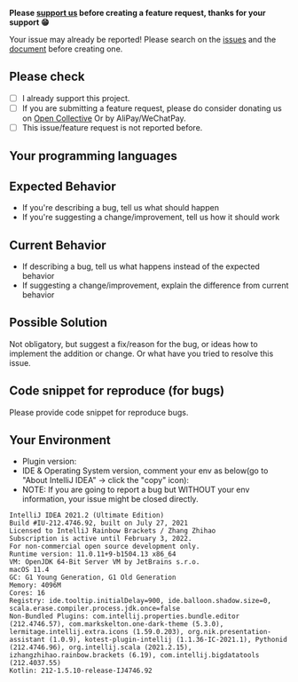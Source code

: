 **Please [support us](https://github.com/izhangzhihao/intellij-rainbow-brackets#support-us) before creating a feature request, thanks for your support 😁**

Your issue may already be reported!
Please search on the [issues](https://github.com/izhangzhihao/intellij-rainbow-brackets/issues) and the [document](https://izhangzhihao.github.io/rainbow-brackets-document/) before creating one.

## Please check

- [ ] I already support this project.
- [ ] If you are submitting a feature request, please do consider donating us on [Open Collective](https://opencollective.com/intellij-rainbow-brackets) Or by AliPay/WeChatPay.
- [ ] This issue/feature request is not reported before.

## Your programming languages

## Expected Behavior
* If you're describing a bug, tell us what should happen
* If you're suggesting a change/improvement, tell us how it should work

## Current Behavior
* If describing a bug, tell us what happens instead of the expected behavior
* If suggesting a change/improvement, explain the difference from current behavior

## Possible Solution
Not obligatory, but suggest a fix/reason for the bug, or ideas how to implement the addition or change.
Or what have you tried to resolve this issue.

## Code snippet for reproduce (for bugs)
Please provide code snippet for reproduce bugs.

## Your Environment

* Plugin version:
* IDE & Operating System version, comment your env as below(go to "About IntelliJ IDEA" -> click the "copy" icon):
* NOTE: If you are going to report a bug but WITHOUT your env information, your issue might be closed directly.

```
IntelliJ IDEA 2021.2 (Ultimate Edition)
Build #IU-212.4746.92, built on July 27, 2021
Licensed to IntelliJ Rainbow Brackets / Zhang Zhihao
Subscription is active until February 3, 2022.
For non-commercial open source development only.
Runtime version: 11.0.11+9-b1504.13 x86_64
VM: OpenJDK 64-Bit Server VM by JetBrains s.r.o.
macOS 11.4
GC: G1 Young Generation, G1 Old Generation
Memory: 4096M
Cores: 16
Registry: ide.tooltip.initialDelay=900, ide.balloon.shadow.size=0, scala.erase.compiler.process.jdk.once=false
Non-Bundled Plugins: com.intellij.properties.bundle.editor (212.4746.57), com.markskelton.one-dark-theme (5.3.0), lermitage.intellij.extra.icons (1.59.0.203), org.nik.presentation-assistant (1.0.9), kotest-plugin-intellij (1.1.36-IC-2021.1), Pythonid (212.4746.96), org.intellij.scala (2021.2.15), izhangzhihao.rainbow.brackets (6.19), com.intellij.bigdatatools (212.4037.55)
Kotlin: 212-1.5.10-release-IJ4746.92
```
